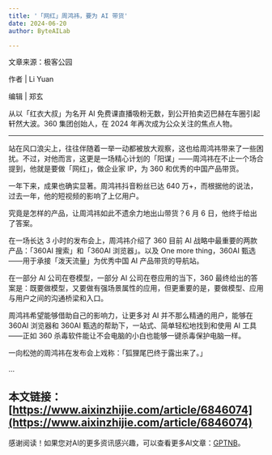 ```yaml
---
title: '「网红」周鸿祎，要为 AI 带货'
date: 2024-06-20
author: ByteAILab

---
```


文章来源：极客公园

作者 | Li Yuan

编辑 | 郑玄

从以「红衣大叔」为名开 AI 免费课直播吸粉无数，到公开拍卖迈巴赫在车圈引起轩然大波。360 集团创始人，在 2024 年再次成为公众关注的焦点人物。

---


站在风口浪尖上，往往伴随着一举一动都被放大观察，这也给周鸿祎带来了一些困扰。不过，对他而言，这更是一场精心计划的「阳谋」——周鸿祎在不止一个场合提到，他就是要做「网红」，做企业家 IP，为 360 和优秀的中国产品带货。

一年下来，成果也确实显著。周鸿祎抖音粉丝已达 640 万+，而根据他的说法，过去一年，他的短视频的影响了上亿用户。

究竟是怎样的产品，让周鸿祎如此不遗余力地出山带货？6 月 6 日，他终于给出了答案。

在一场长达 3 小时的发布会上，周鸿祎介绍了 360 目前 AI 战略中最重要的两款产品：「360AI 搜索」和「360AI 浏览器」。以及 One more thing，360AI 甄选——用于承接「泼天流量」为优秀中国 AI 产品带货的导航站。

在一部分 AI 公司在卷模型，一部分 AI 公司在卷应用的当下，360 最终给出的答案是：既要做模型，又要做有强场景属性的应用，但更重要的是，要做模型、应用与用户之间的沟通桥梁和入口。

周鸿祎希望能够借助自己的影响力，让更多对 AI 并不那么精通的用户，能够在 360AI 浏览器和 360AI 甄选的帮助下，一站式、简单轻松地找到和使用 AI 工具——正如 360 杀毒软件能让不会电脑的小白也能够一键杀毒保护电脑一样。

一向松弛的周鸿祎在发布会上戏称：「狐狸尾巴终于露出来了。」

...

本文链接：[https://www.aixinzhijie.com/article/6846074](https://www.aixinzhijie.com/article/6846074)
---
感谢阅读！如果您对AI的更多资讯感兴趣，可以查看更多AI文章：[GPTNB](https://gptnb.com)。